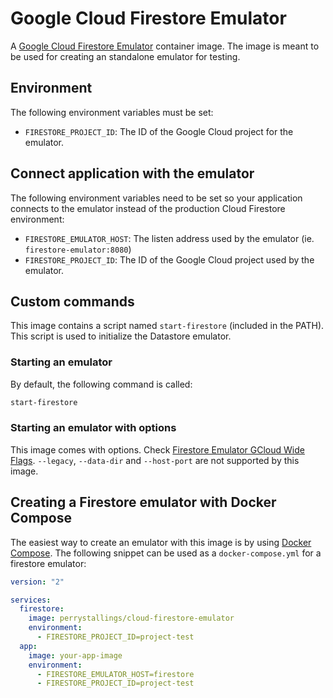 # Google Cloud Firestore Emulator

A [Google Cloud Firestore Emulator](https://cloud.google.com/sdk/gcloud/reference/beta/emulators/firestore/) container image. The image is meant to be used for creating an standalone emulator for testing.

## Environment

The following environment variables must be set:

- `FIRESTORE_PROJECT_ID`: The ID of the Google Cloud project for the emulator.

## Connect application with the emulator

The following environment variables need to be set so your application connects to the emulator instead of the production Cloud Firestore environment:

- `FIRESTORE_EMULATOR_HOST`: The listen address used by the emulator (ie. `firestore-emulator:8080`)
- `FIRESTORE_PROJECT_ID`: The ID of the Google Cloud project used by the emulator.

## Custom commands

This image contains a script named `start-firestore` (included in the PATH). This script is used to initialize the Datastore emulator.

### Starting an emulator

By default, the following command is called:

```sh
start-firestore
```
### Starting an emulator with options

This image comes with options. Check [Firestore Emulator GCloud Wide Flags](https://cloud.google.com/sdk/gcloud/reference/beta/emulators/firestore/). `--legacy`, `--data-dir` and `--host-port` are not supported by this image.

## Creating a Firestore emulator with Docker Compose

The easiest way to create an emulator with this image is by using [Docker Compose](https://docs.docker.com/compose). The following snippet can be used as a `docker-compose.yml` for a firestore emulator:

```YAML
version: "2"

services:
  firestore:
    image: perrystallings/cloud-firestore-emulator
    environment:
      - FIRESTORE_PROJECT_ID=project-test
  app:
    image: your-app-image
    environment:
      - FIRESTORE_EMULATOR_HOST=firestore
      - FIRESTORE_PROJECT_ID=project-test
```
